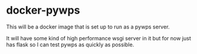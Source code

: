 # docker-pywps

This will be a docker image that is set up to run as a pywps server.

It will have some kind of high performance wsgi server in it but for now just has flask
so I can test pywps as quickly as possible.



